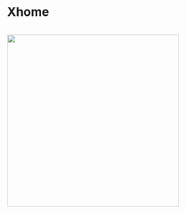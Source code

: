 <h1>Xhome</h1>
<br/>
<img src="https://github.com/muhammadridwan47/Android-XHome-Launcher/assets/69374541/516a7c5b-6cb4-43fe-9f0b-e58ad1c52f4b" width="400">
